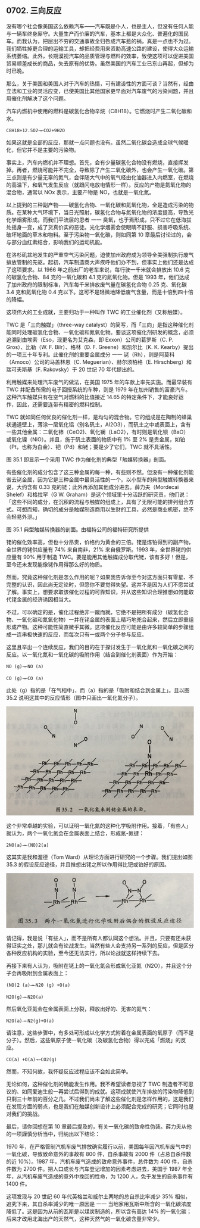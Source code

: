 ## 0702. 三向反应

没有哪个社会像美国这么依赖汽车——汽车既是仆人，也是主人，但没有任何人能与一辆车终身厮守。大量生产而价廉的汽车，基本上都是大众化、普遍化的国民车。而我认为，把层出不穷的交通事故全归咎成汽车惹的祸，真是一点也不为过。我们牺牲掉更合理的运输工具，却把经费用来资助高速公路的建设，使得大众运输系统萎缩。此外，长期漠视汽车的品质管理与燃料的效率，致使这项可以促进美国贸易顺差成长的商品，失去原有的优势。虽然美国的汽车工业已东山再起，但却为时已晚。

那么，关于美国和美国人对于汽车的热情，可有建设性的方面可谈？当然有，经由立法和工业的灵活应变，已使美国比其他国家更早面对汽车废气的污染间题，并且用催化剂解决了这个问题。

汽车内燃机中使用的燃料是碳氢化合物辛烷（C8H18）。它燃烧时产生二氧化碳和水。

	C8H18+12.5O2→←CO2+9H2O

如果这就是全部的反应，那就一点问题也没有。虽然二氧化碳会造成全球气候暖化，但它并不是主要的污染物。

事实上，汽车内燃机并不理想。首先，会有少量碳氢化合物没有燃烧，直接挥发掉。再者，燃烧可能并不完全，导致除了产生二氧化碳外，也会产生一氧化碳。第三点则是有少量无辜的氮气，会伴随大气中的氧气经由化油器进入内燃室，在燃烧的高温下，和氧气发生反应（就跟闪电放电情形一样）。反应的产物是氮氧化物的混合物，通常以 NOx 表示，主要产物是 NO，也就是一氧化氮。

以上提到的三种副产物——碳氢化合物、一氧化碳和氮氧化物，全是造成污染的物质。在某种大气环境下，当日光照射，碳氢化合物与氮氧化物的浓度提高，导致光化学烟雾形成。而我们平流层的恩者 一一 臭氧，也于焉形成，只不过它在低海拔处摇身一变，成了货真价实的恶徒。光化学烟雾会使眼睛不舒服、损害呼吸系统、破坏地面的草木和物料。至于污染物一氧化碳，则如同第 10 章最后讨论过的，会与部分血红素结合，影响我们的运动机能。

在洛杉矶盆地发生的严重空气污染问题，迫使加州政府成为领导全美强制执行废气排放管制的先驱。起初，汽车制造商大声疾呼他们办不到，但事实上他们还是达成了这项要求。以 1966 年之前出厂的老车来说，每行驶一千米就会排放出 10.6 克的碳氢化合物、84 克的一氧化碳和 4.1 克的氮氧化物。但是 1993 年，他们达成了加州政府的限制标准，汽车每千米排放废气量在碳氢化合物 0.25 克、氧化碳 3.4 克和氮氧化物 0.4 克以下。这可不是轻微地降低废气含量，而是十倍到四十倍的降幅。

这项伟大的工业成就，主要归功于一种叫作 TWC 的工业催化剂（又称触媒）。

TWC 是「三向触媒」（three-way catalyst）的简写，而「三向」是指这种催化剂能同时处理碳氢化合物、一氧化碳和氮氧化物。要谈这项催化剂研发的概念，必须追溯到由埃索（Eso，现更名为艾克森，即 Exxon）公司的葛罗斯（C. P. Gros）、比勒（W. F. Bilr）、格林（D. F. Greene）和凯尔比（K. K. Kearby）提出的一项三十年专利。此催化剂的重要金属成分 一一 铑（Rh），则是阿莫科（Amoco）公司的马盖林恩（C. Meguerian）、赫尔须柏格（E. Hirschberg）和瑞可夫斯基（F. Rakovsky）于 20 世纪 70 年代提出的。

利用触媒来处理汽车废气的做法，在美国 1975 年的车款上率先实施。而最早装有 TWC 并配备所需的电子回授系统的车种，则是 1979 年在加州销售的富豪汽车。这种汽车触媒只有在空气对燃料的比值接近 14.65 的特定条件下，才能良好运作，因此，还需要连带有精密的燃料控制。

TWC 就如同任何优良的催化剂一样，是均匀的混合物。它的组成是在陶制的蜂巢状通道壁上，薄涂一层氧化铝（别名矾土，Al2O3），而矾土之中或表面上，含有一些其他金属：二氧化铈（CeO2)、氧化镧（LaO2），有时则是氧化钡（BaO）或氧化镍（NiO）。并且，施于矾土表面的物质中有 1% 至 2% 是贵金属，如铂（Pt，也称为白金）、钯（Pd）和铑；要是少了它们，TWC 就不具活性。

图 35.1 即显示一个采用 TWC 作为催化剂的典型「触媒转换器」剖面。

有些催化剂的成分包含了这三种金属的每一种，有些则不然。但没有一种催化剂能省去铑金属，因为它是三种金属中最具活性的一个。以小型车的典型触媒转换器来说，大约含有 0.33 克的铑；此外再添加其他成分进去。薛力夫（Mordecai Shelef）和格拉罕（G W. Graham）是这个领域里十分活跃的研究员，他们说：「这些不同的成分，在沉积的流程与触媒的组成上，具有了无限可能的排列组合方式。可想而知，确切的成分是触媒制造商用以生财的工具，必然是商业机密，绝不会轻易外泄。」

图 35.1 典型触媒转换器的剖面。由福特公司的福特研究所提供

铑的催化效率高，但也十分昂贵，价格约为黄金的三倍。铑是炼铂得到的副产物，全世界的铑供应量有 74% 来自南非，21% 来自俄罗斯。1993 年，全世界铑的供应量有 90% 用于制造 TWC。要是能用其他触媒成分取代铑，该有多好！但是，至今还未发现能像铑作用得那么好的物质。

然而，究竟这种催化剂是怎么作用的呢？如果我告诉你至今对这方面只有零星、不完整的认识，因此尚无定论时，但愿你不要觉得失望。这并不是因为人们不愿尝试了解。事实上，想要求取该催化过程的可靠知识，并从这些知识合理推想如何能取代铑金属的经济诱因相当大。

不过，可以确定的是，催化过程绝非一蹴而就，它绝不是把所有成分（碳氢化合物、一氧化碳和氮氧化物）一并在铑金属的表面上精巧地兜合起来，然后立即重组形成产物。这种可能性简直微乎其微。这项催化反应可能是由许多较简单的步骤组成一连串极快速的反应，而每次只有一或两个分子参与反应。

这里且举出一个连续反应，我们的目的在于探讨发生于一氧化氮和一氧化碳之间的反应。以一氧化氮和一氧化碳的吸附作用（结合到催化剂表面）作为开始：

	NO (g)→←NO (a)

	CO (g)→←CO (a)

此处（g）指的是「在气相中」，而（a）指的是「吸附和结合到金属上」。且以图 35.2 说明这其中的反应情形（图中只画出一氧化氮分子）。

![](./res/2019467.PNG)

这个非常卓越的实验，可以证明一氧化氮的这种化学吸附作用。接着，「有些人」就认为，两个一氧化氮会在金属表面上结合，形成氮-氮键：

	2NO(a)→←(NO)2(a)

这其实是我和渥德（Tom Ward）从理论方面进行研究的一个步骤。我们提出如图 35.3 的假设反应途径，并且推想出铑之所以作用得比钯或铂好的原因。

![](./res/2019468.PNG)

请记得，我是说「有些人」，而不是所有人都认同这个想法。并且，只要有还未获得证实之处，那儿就会有论战发生。当然有些人会支持另一系列的反应，但是区分各种反应机构的实验，至今还无法实行，所以论战就这样持续下去。

再接下来有人认为，吸附在铑上的一氧化氮会形成氧化亚氮（N2O），并且这个分子会再吸附到金属表面上：

	(NO)2 (a)→←N20 (g) +O(a)

	N2O(g)→←N2O(a)

然后氧化亚氮会在金属表面上分裂，释放出好的、无害的氮气：

	N2O(a)→←N2(g)+O(a)

请注意，这些步骤中，有多处可形成以化学方式附着在金属表面的氧原子（而不是分子）。然后，这些氧原子使一氧化碳（及碳氢化合物）得以完成「燃烧」的反应。

	CO(a) +O(a)→←CO2(g)

然而，不知何故，我怀疑反应过程应该不会如此简单。

无论如何，这种催化剂的确能发生作用。我不希望读者忽视了 TWC 制造者不可思议的、如同爱迪生般一再尝试后得到的成就。这项成就使汽车排放的污染物降低到只剩三十年前的百分之几。不过我们尚未了解这些催化剂是怎样作用的，这是我们在发现方面的弱点，也是我们在触媒创新设计上必须配合完成的研究；它同时也是对我们的挑战。

最后，请你回想在第 10 章最后提及的，有关一氧化碳的致命性伪装。薛力夫从他的一项謹慎分析当中，归纳出以下结论：

1970 年，在严格管制汽机车废气排放确实履行以前，美国每年因汽机车废气中的一氧化碳，导致致命意外的事故有 800 件，自杀事故有 2000 件（占总自杀件数的近 10%）。1987 年，汽机车废气造成的致命意外事件，总件数为 400 件，自杀件数为 2700 件。把人口成长与汽车登记增加的因素考虑进去，美国于 1987 年全年，从汽机车废气造成的意外中挽回的性命，为 1200 人，免于发生的自杀事件有 1400 件。

这项发现与 20 世纪 60 年代英格兰和威尔土两地的总自杀比率减少 35% 相似，追究下来，其自杀率減少的唯一原因是 一一 当地家用瓦斯中所含的一氧化碳浓度降低了。这是因为从前的瓦斯是以煤炭制造的，所以含有高达 14% 的一氧化碳；后来才改用北海出产的天然气，这种天然气的一氧化碳含量非常少。